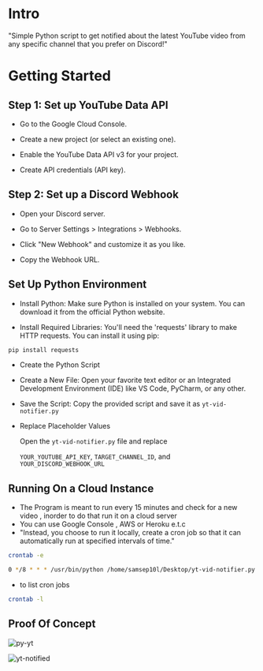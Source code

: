 # Intro

"Simple Python script to get notified about the latest YouTube video from any specific channel that you prefer on Discord!"

# Getting Started


## Step 1: Set up YouTube Data API

* Go to the Google Cloud Console.

* Create a new project (or select an existing one).

* Enable the YouTube Data API v3 for your project.

* Create API credentials (API key).

## Step 2: Set up a Discord Webhook
* Open your Discord server.

* Go to Server Settings > Integrations > Webhooks.

* Click "New Webhook" and customize it as you like.

* Copy the Webhook URL.

## Set Up Python Environment
* Install Python: Make sure Python is installed on your system. You can download it from the official Python website.

* Install Required Libraries: You'll need the 'requests' library to make HTTP requests. You can install it using pip:

```sh
pip install requests
```
* Create the Python Script

* Create a New File: Open your favorite text editor or an Integrated Development Environment (IDE) like VS Code, PyCharm, or any other.

* Save the Script: Copy the provided script and save it as `yt-vid-notifier.py`

* Replace Placeholder Values

  Open the `yt-vid-notifier.py` file and replace

  `YOUR_YOUTUBE_API_KEY`, `TARGET_CHANNEL_ID`, and 
  `YOUR_DISCORD_WEBHOOK_URL`

## Running On a Cloud Instance

* The Program is meant to run every 15 minutes and check for a new video , inorder to do that run it on a cloud server 
* You can use Google Console , AWS or Heroku e.t.c
* "Instead, you choose to run it locally, create a cron job so that it can automatically run at specified intervals of time."

```sh
crontab -e
```
```sh
0 */8 * * * /usr/bin/python /home/samsep10l/Desktop/yt-vid-notifier.py
```

* to list cron jobs
```sh
crontab -l
```

## Proof Of Concept

![py-yt](https://github.com/user-attachments/assets/159152ab-ae84-425c-af58-b7ccceeb95aa)

![yt-notified](https://github.com/user-attachments/assets/8402d992-af40-4911-a5de-6d4fae6329da)


